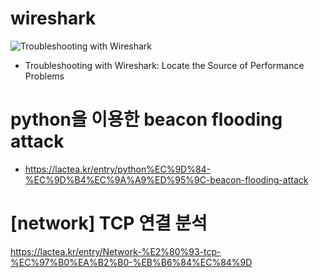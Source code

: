 # wireshark
![Troubleshooting with Wireshark](https://github.com/kimheeseo/wireshark/assets/43293606/bcbae165-a5d0-4926-9b3c-85b3a74828d3)
- Troubleshooting with Wireshark: Locate the Source of Performance Problems 

# python을 이용한 beacon flooding attack
- https://lactea.kr/entry/python%EC%9D%84-%EC%9D%B4%EC%9A%A9%ED%95%9C-beacon-flooding-attack

# [network] TCP 연결 분석
https://lactea.kr/entry/Network-%E2%80%93-tcp-%EC%97%B0%EA%B2%B0-%EB%B6%84%EC%84%9D
